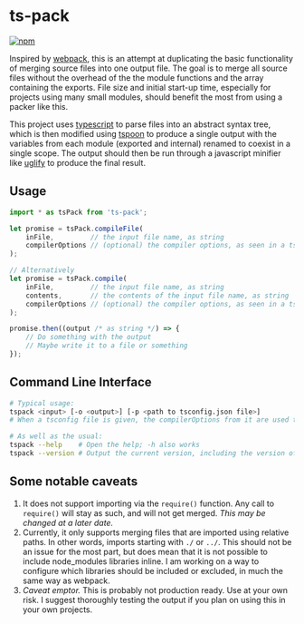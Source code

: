 # ts-pack

[![npm][npm]][npm-url]

Inspired by [webpack](https://github.com/webpack/webpack), this is an attempt at duplicating the basic functionality of merging source files into one output file.
The goal is to merge all source files without the overhead of the the module functions and the array containing the exports.
File size and initial start-up time, especially for projects using many small modules, should benefit the most from using a packer like this.

This project uses [typescript](https://github.com/microsoft/typescript) to parse files into an abstract syntax tree, which is then modified using [tspoon](https://github.com/wix/tspoon) to produce a single output with the variables from each module (exported and internal) renamed to coexist in a single scope.
The output should then be run through a javascript minifier like [uglify](https://github.com/mishoo/UglifyJS2) to produce the final result.

## Usage

``` javascript
import * as tsPack from 'ts-pack';

let promise = tsPack.compileFile(
    inFile,         // the input file name, as string
    compilerOptions // (optional) the compiler options, as seen in a tsconfig.json file
);

// Alternatively
let promise = tsPack.compile(
    inFile,         // the input file name, as string
    contents,       // the contents of the input file name, as string
    compilerOptions // (optional) the compiler options, as seen in a tsconfig.json file
);

promise.then((output /* as string */) => {
    // Do something with the output
    // Maybe write it to a file or something
});
```

## Command Line Interface

``` bash
# Typical usage:
tspack <input> [-o <output>] [-p <path to tsconfig.json file>]
# When a tsconfig file is given, the compilerOptions from it are used to compile the input file

# As well as the usual:
tspack --help    # Open the help; -h also works
tspack --version # Output the current version, including the version of the included typescript
```

## Some notable caveats

1. It does not support importing via the `require()` function. Any call to `require()` will stay as such, and will not get merged. *This may be changed at a later date.*
2. Currently, it only supports merging files that are imported using relative paths. In other words, imports starting with `./` or `../`. This should not be an issue for the most part, but does mean that it is not possible to include node_modules libraries inline. I am working on a way to configure which libraries should be included or excluded, in much the same way as webpack.
3. *Caveat emptor.* This is probably not production ready. Use at your own risk. I suggest thoroughly testing the output if you plan on using this in your own projects.

[npm]: https://img.shields.io/npm/v/ts-pack.svg
[npm-url]: https://npmjs.com/package/ts-pack
